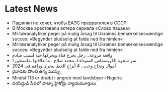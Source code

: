 # Latest News
-  Пашинян не хочет, чтобы ЕАЭС превратился в СССР
-  В Москве арестовали актера сериала «Слово пацана»
-  Militæranalytiker peger på mulig årsag til Ukraines bemærkelsesværdige succes: »Begynder pludselig at falde ned fra himlen«
-  Militæranalytiker peger på mulig årsag til Ukraines bemærkelsesværdige succes: »Begynder pludselig at falde ned fra himlen«
-  واقعة مروعة.. رجل يجرح فتاة ويحرقها حية لسبب صادم
-  سر شجرة الكريسماس السوداء لـ محمد صلاح.. ما علاقتها بفلسطين؟
-  أموال ونجاح وحب.. 4 أبراج الحظ بيجري وراهم في 2024
-  రైవాడకు పొంచి ఉన్న ముప్పు
-  Mindst 113 er dræbt i angreb mod landsbyer i Nigeria
-  వరసిద్ధుడి సేవలో పాట్నా హైకోర్టు న్యాయమూర్తులు
